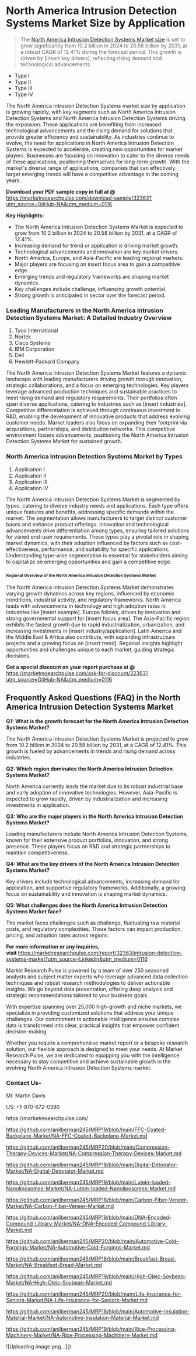 <h1>North America Intrusion Detection Systems Market&nbsp;Size by Application</h1><blockquote><p>The <a href="https://marketresearchpulse.com/download-sample/32363?utm_source=GitHub-NA&amp;utm_medium=0116">North America Intrusion Detection Systems Market size</a> is set to grow significantly from 10.2 billion in 2024 to 20.58 billion by 2031, at a robust CAGR of 12.41% during the forecast period. This growth is driven by [insert key drivers], reflecting rising demand and technological advancements.</p></blockquote><ul><li>Type I <li> Type II <li> Type III <li> Type IV</li></ul><p>The North America Intrusion Detection Systems market size by application is growing rapidly, with key segments such as North America Intrusion Detection Systems and North America Intrusion Detection Systems driving the expansion. These applications are benefiting from increased technological advancements and the rising demand for solutions that provide greater efficiency and sustainability. As industries continue to evolve, the need for applications in North America Intrusion Detection Systems is expected to accelerate, creating new opportunities for market players. Businesses are focusing on innovation to cater to the diverse needs of these applications, positioning themselves for long-term growth. With the market's diverse range of applications, companies that can effectively target emerging trends will have a competitive advantage in the coming years.</p><p><strong>Download your PDF sample copy in full at @ </strong><a href="https://marketresearchpulse.com/download-sample/32363?utm_source=GitHub-NA&amp;utm_medium=0116">https://marketresearchpulse.com/download-sample/32363?utm_source=GitHub-NA&amp;utm_medium=0116</a></p><p><strong>Key Highlights: </strong></p><ul><li>The North America Intrusion Detection Systems Market is expected to grow from 10.2 billion in 2024 to 20.58 billion by 2031, at a CAGR of 12.41%.</li><li>Increasing demand for trend or application is driving market growth.</li><li>Technological advancements and innovation are key market drivers.</li><li>North America, Europe, and Asia-Pacific are leading regional markets.</li><li>Major players are focusing on insert focus area to gain a competitive edge.</li><li>Emerging trends and regulatory frameworks are shaping market dynamics.</li><li>Key challenges include challenge, influencing growth potential.</li><li>Strong growth is anticipated in sector over the forecast period.</li></ul><h3>Leading Manufacturers in the North America Intrusion Detection Systems Market: A Detailed Industry Overview</h3><ol><li>Tyco International</li><li>Nortek</li><li>Cisco Systems</li><li>IBM Corporation</li><li>Dell</li><li>Hewlett-Packard Company</li></ol><div class="flex max-w-full flex-col flex-grow"><div class="min-h-8 text-message flex w-full flex-col items-end gap-2 whitespace-normal break-words [.text-message+&amp;]:mt-5" dir="auto" data-message-author-role="assistant" data-message-id="fd8432e4-4910-450d-b182-61b7bfb0a01f" data-message-model-slug="gpt-4o"><div class="flex w-full flex-col gap-1 empty:hidden first:pt-[3px]"><div class="markdown prose w-full break-words dark:prose-invert light"><p>The North America Intrusion Detection Systems Market features a dynamic landscape with leading manufacturers driving growth through innovation, strategic collaborations, and a focus on emerging technologies. Key players leverage advanced production techniques and sustainable practices to meet rising demand and regulatory requirements. Their portfolios often span diverse applications, catering to industries such as [insert industries]. Competitive differentiation is achieved through continuous investment in R&amp;D, enabling the development of innovative products that address evolving customer needs. Market leaders also focus on expanding their footprint via acquisitions, partnerships, and distribution networks. This competitive environment fosters advancements, positioning the North America Intrusion Detection Systems Market for sustained growth.</p></div></div></div></div><h3>North America Intrusion Detection Systems Market by Types</h3><ol><li>Application I <li> Application II <li> Application III <li> Application IV</li></ol><div class="flex max-w-full flex-col flex-grow"><div class="min-h-8 text-message flex w-full flex-col items-end gap-2 whitespace-normal break-words [.text-message+&amp;]:mt-5" dir="auto" data-message-author-role="assistant" data-message-id="084470be-0bb7-4664-bddf-5156b4f41249" data-message-model-slug="gpt-4o-mini"><div class="flex w-full flex-col gap-1 empty:hidden first:pt-[3px]"><div class="markdown prose w-full break-words dark:prose-invert light"><p>The North America Intrusion Detection Systems Market is segmented by types, catering to diverse industry needs and applications. Each type offers unique features and benefits, addressing specific demands within the market. The segmentation allows manufacturers to target distinct customer bases and enhance product offerings. Innovation and technological advancements drive differentiation among types, ensuring tailored solutions for varied end-user requirements. These types play a pivotal role in shaping market dynamics, with their adoption influenced by factors such as cost-effectiveness, performance, and suitability for specific applications. Understanding type-wise segmentation is essential for stakeholders aiming to capitalize on emerging opportunities and gain a competitive edge.</p></div></div></div></div><h3><span style="font-size: 11px;">Regional Overview of the North America Intrusion Detection Systems Market</span></h3><div class="flex max-w-full flex-col flex-grow"><div class="min-h-8 text-message flex w-full flex-col items-end gap-2 whitespace-normal break-words [.text-message+&amp;]:mt-5" dir="auto" data-message-author-role="assistant" data-message-id="e9038762-ce64-4e30-91c9-9bd413514231" data-message-model-slug="gpt-4o-mini"><div class="flex w-full flex-col gap-1 empty:hidden first:pt-[3px]"><div class="markdown prose w-full break-words dark:prose-invert light"><p>The North America Intrusion Detection Systems Market demonstrates varying growth dynamics across key regions, influenced by economic conditions, industrial activity, and regulatory frameworks. North America leads with advancements in technology and high adoption rates in industries like [insert example]. Europe follows, driven by innovation and strong governmental support for [insert focus area]. The Asia-Pacific region exhibits the fastest growth due to rapid industrialization, urbanization, and increasing investments in [insert industry/application]. Latin America and the Middle East &amp; Africa also contribute, with expanding infrastructure projects and a growing focus on [insert trend]. Regional insights highlight opportunities and challenges unique to each market, guiding strategic decisions.</p></div></div></div></div><p><strong>Get a special discount on your report purchase at @ </strong><a href="https://marketresearchpulse.com/ask-for-discount/32363?utm_source=GitHub-NA&amp;utm_medium=0116">https://marketresearchpulse.com/ask-for-discount/32363?utm_source=GitHub-NA&amp;utm_medium=0116</a></p><h2>Frequently Asked Questions (FAQ) in the North America Intrusion Detection Systems Market</h2><p><strong>Q1: What is the growth forecast for the North America Intrusion Detection Systems Market?</strong></p><p>The North America Intrusion Detection Systems Market is projected to grow from 10.2 billion in 2024 to 20.58 billion by 2031, at a CAGR of 12.41%. This growth is fueled by advancements in trends and rising demand across industries.</p><p><strong>Q2: Which region dominates the North America Intrusion Detection Systems Market?</strong></p><p>North America currently leads the market due to its robust industrial base and early adoption of innovative technologies. However, Asia-Pacific is expected to grow rapidly, driven by industrialization and increasing investments in application.</p><p><strong>Q3: Who are the major players in the North America Intrusion Detection Systems Market?</strong></p><p>Leading manufacturers include North America Intrusion Detection Systems, known for their extensive product portfolios, innovation, and strong presence. These players focus on R&amp;D and strategic partnerships to maintain competitiveness.</p><p><strong>Q4: What are the key drivers of the North America Intrusion Detection Systems Market?</strong></p><p>Key drivers include technological advancements, increasing demand for application, and supportive regulatory frameworks. Additionally, a growing focus on sustainability and innovation is shaping market dynamics.</p><p><strong>Q5: What challenges does the North America Intrusion Detection Systems Market face?</strong></p><p>The market faces challenges such as challenge, fluctuating raw material costs, and regulatory complexities. These factors can impact production, pricing, and adoption rates across regions.</p><p><strong>For more information or any inquiries, visit&nbsp;</strong><a href="https://marketresearchpulse.com/report/32363/intrusion-detection-systems-market?utm_source=Linkedin&utm_medium=0116">https://marketresearchpulse.com/report/32363/intrusion-detection-systems-market?utm_source=Linkedin&utm_medium=0116</a></p><p>Market Research Pulse is powered by a team of over 250 seasoned analysts and subject matter experts who leverage advanced data collection techniques and robust research methodologies to deliver actionable insights. We go beyond data presentation, offering deep analysis and strategic recommendations tailored to your business goals.</p><p>With expertise spanning over 25,000 high-growth and niche markets, we specialize in providing customized solutions that address your unique challenges. Our commitment to actionable intelligence ensures complex data is transformed into clear, practical insights that empower confident decision-making.</p><p>Whether you require a comprehensive market report or a bespoke research solution, our flexible approach is designed to meet your needs. At Market Research Pulse, we are dedicated to equipping you with the intelligence necessary to stay competitive and achieve sustainable growth in the evolving North America Intrusion Detection Systems market.</p><h3><strong>Contact Us-</strong></h3><p>Mr. Martin Davis</p><p>US: +1-970-672-0390</p><p>https://marketresearchpulse.com/</p><p><a href="https://github.com/anilberman245/MRP19/blob/main/FFC-Coated-Backplane-Market/NA-FFC-Coated-Backplane-Market.md">https://github.com/anilberman245/MRP19/blob/main/FFC-Coated-Backplane-Market/NA-FFC-Coated-Backplane-Market.md</a></p><p><a href="https://github.com/anilberman245/MRP20/blob/main/Compression-Therapy-Devices-Market/NA-Compression-Therapy-Devices-Market.md">https://github.com/anilberman245/MRP20/blob/main/Compression-Therapy-Devices-Market/NA-Compression-Therapy-Devices-Market.md</a></p><p><a href="https://github.com/anilberman245/MRP18/blob/main/Digital-Detonator-Market/NA-Digital-Detonator-Market.md">https://github.com/anilberman245/MRP18/blob/main/Digital-Detonator-Market/NA-Digital-Detonator-Market.md</a></p><p><a href="https://github.com/anilberman245/MRP19/blob/main/Lutein-loaded-Nanoliposomes-Market/NA-Lutein-loaded-Nanoliposomes-Market.md">https://github.com/anilberman245/MRP19/blob/main/Lutein-loaded-Nanoliposomes-Market/NA-Lutein-loaded-Nanoliposomes-Market.md</a></p><p><a href="https://github.com/anilberman245/MRP18/blob/main/Carbon-Fiber-Veneer-Market/NA-Carbon-Fiber-Veneer-Market.md">https://github.com/anilberman245/MRP18/blob/main/Carbon-Fiber-Veneer-Market/NA-Carbon-Fiber-Veneer-Market.md</a></p><p><a href="https://github.com/anilberman245/MRP19/blob/main/DNA-Encoded-Compound-Library-Market/NA-DNA-Encoded-Compound-Library-Market.md">https://github.com/anilberman245/MRP19/blob/main/DNA-Encoded-Compound-Library-Market/NA-DNA-Encoded-Compound-Library-Market.md</a></p><p><a href="https://github.com/anilberman245/MRP20/blob/main/Automotive-Cold-Forgings-Market/NA-Automotive-Cold-Forgings-Market.md">https://github.com/anilberman245/MRP20/blob/main/Automotive-Cold-Forgings-Market/NA-Automotive-Cold-Forgings-Market.md</a></p><p><a href="https://github.com/anilberman245/MRP18/blob/main/Breakfast-Bread-Market/NA-Breakfast-Bread-Market.md">https://github.com/anilberman245/MRP18/blob/main/Breakfast-Bread-Market/NA-Breakfast-Bread-Market.md</a></p><p><a href="https://github.com/anilberman245/MRP19/blob/main/High-Oleic-Soybean-Market/NA-High-Oleic-Soybean-Market.md">https://github.com/anilberman245/MRP19/blob/main/High-Oleic-Soybean-Market/NA-High-Oleic-Soybean-Market.md</a></p><p><a href="https://github.com/anilberman245/MRP20/blob/main/Life-Insurance-for-Seniors-Market/NA-Life-Insurance-for-Seniors-Market.md">https://github.com/anilberman245/MRP20/blob/main/Life-Insurance-for-Seniors-Market/NA-Life-Insurance-for-Seniors-Market.md</a></p><p><a href="https://github.com/anilberman245/MRP18/blob/main/Automotive-Insulation-Material-Market/NA-Automotive-Insulation-Material-Market.md">https://github.com/anilberman245/MRP18/blob/main/Automotive-Insulation-Material-Market/NA-Automotive-Insulation-Material-Market.md</a></p><p><a href="https://github.com/anilberman245/MRP19/blob/main/Rice-Processing-Machinery-Market/NA-Rice-Processing-Machinery-Market.md">https://github.com/anilberman245/MRP19/blob/main/Rice-Processing-Machinery-Market/NA-Rice-Processing-Machinery-Market.md</a></p>
![Uploading image.png…]()
